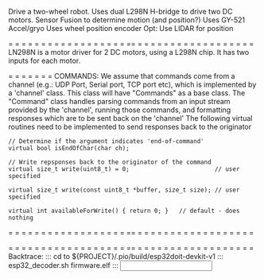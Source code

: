 
Drive a two-wheel robot. 
    Uses dual L298N H-bridge to drive two DC motors.
    Sensor Fusion to determine motion (and position?)
        Uses GY-521 Accel/gryo 
        Uses wheel position encoder
        Opt: Use LIDAR for position

= = = = = = = = = = = = = = = = = = == = = = = = = = = = = = = = = = = = =
LN298N is a motor driver for 2 DC motors, using a L298N chip. 
It has two inputs for each motor. 

= = = = = = = 
COMMANDS:
We assume that commands come from a channel (e.g.: UDP Port, Serial port, TCP port etc),
which is implemented by a 'channel' class.   This class will have "Commands" as a base class. 
    The "Command" class handles parsing commands from an input stream provided by the 'channel',
    running those commands, and formatting responses which are to be sent back on the
    'channel'
    The following virtual routines need to be implemented to send responses
   back to the originator

    // Determine if the argument indicates 'end-of-command'
    virtual bool isEndOfChar(char ch);

    // Write repsponses back to the originator of the command
    virtual size_t write(uint8_t) = 0;                        // user specified

    virtual size_t write(const uint8_t *buffer, size_t size); // user specified

    virtual int availableForWrite() { return 0; }   // default - does nothing

= = = = = = = = = = = = = = = = = = == = = = = = = = = = = = = = = = = = =

= = = = = = = = = = = = = = = = = = == = = = = = = = = = = = = = = = = = =
Backtrace:
   ::: cd to ${PROJECT}/.pio/build/esp32doit-devkit-v1
   ::: esp32_decoder.sh firmware.elf
   ::: <input backtrace line>
   


   